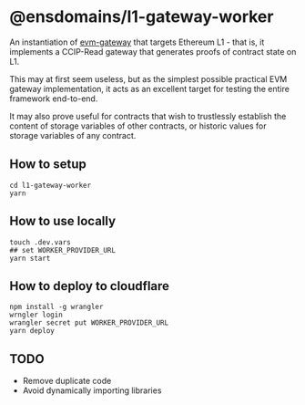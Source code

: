 # @ensdomains/l1-gateway-worker

An instantiation of [evm-gateway](https://github.com/ensdomains/evmgateway/tree/main/evm-gateway) that targets Ethereum L1 - that is, it implements a CCIP-Read gateway that generates
proofs of contract state on L1.

This may at first seem useless, but as the simplest possible practical EVM gateway implementation, it acts as an excellent
target for testing the entire framework end-to-end.

It may also prove useful for contracts that wish to trustlessly establish the content of storage variables of other contracts,
or historic values for storage variables of any contract.

## How to setup

```
cd l1-gateway-worker
yarn
```

## How to use locally

```
touch .dev.vars
## set WORKER_PROVIDER_URL
yarn start
```

## How to deploy to cloudflare

```
npm install -g wrangler
wrngler login
wrangler secret put WORKER_PROVIDER_URL
yarn deploy
```

## TODO

- Remove duplicate code
- Avoid dynamically importing libraries
